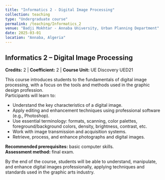 ```yaml
---
title: "Informatics 2 - Digital Image Processing"
collection: teaching
type: "Undergraduate course"
permalink: /teaching/Informatics_2
venue: "Badji Mokhtar - Annaba University, Urban Planning Department"
date: 2025-03-01
location: "Annaba, Algeria"
---
```


## Informatics 2 – Digital Image Processing  
**Credits:** 2 | **Coefficient:** 2 | **Course Unit:** UE Discovery UED21  

This course introduces students to the fundamentals of digital image processing, with a focus on the tools and methods used in the graphic design profession.  
Participants will learn to:  

- Understand the key characteristics of a digital image.  
- Apply editing and enhancement techniques using professional software (e.g., Photoshop).  
- Use essential terminology: formats, scanning, color palettes, foreground/background colors, density, brightness, contrast, etc.  
- Work with image transmission and acquisition systems.  
- Retrieve, process, and enhance photographs and digital images.  

**Recommended prerequisites:** basic computer skills.  
**Assessment method:** final exam.  

By the end of the course, students will be able to understand, manipulate, and enhance digital images professionally, applying techniques and standards used in the graphic arts industry.